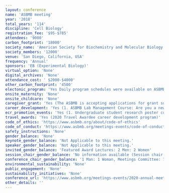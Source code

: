 ```yaml
---
layout: conference 
name: 'ASBMB meeting'
year: '2018'
total_years: '114'
discipline: 'Cell Biology'
registration_fee: '$95-$785'
attendees: '9000'
carbon_footprint: '18000'
society_name: 'American Society for Biochemistry and Molecular Biology'
society_members: '12000'
venue: 'San Diego, California, USA'
frequency: 'Annual'
sponsors: 'EB (Experimental Biology)'
virtual_option: 'None'
digital_archives: 'None'
attendance_cost: ' $2000-$4000'
other_carbon_footprint: '4500'
electonic_program: 'Yes Daily program schedules were available on ASBMB website.'
onsite_maternity: 'None'
onsite_childcare: 'None'
caregiver_grant: 'Yes (The ASBMB is accepting applications for grant support to help off-set the cost of child care to enable members with dependent children to present their research at the ASBMB annual meeting. The ASBMB Child Care Grant is a reimbursable allowance of up to $1,000 towards one of the eligible scenarios detailed below. Funds may not be used for on-going child care expenses or the costs associated with transporting the child(ren) or the attendee to the meeting.)'
career_development: 'Yes (1. ASBMB Lab Management Course: Are you a new faculty member or PI? Are you a postdoctoral fellow or senior graduate student that is interested in starting your own lab? How do you go about setting up your lab? How will you manage an initial budget to get off to a great start? Who will you hire? What criteria will you use to select your staff and how will you mentor your trainees successfully? Will you be able to communicate effectively with your staff, and how will you handle any conflicts when they arise? If you have considered any of these questions, then sign up for this free interactive session.)'
ecr_promotion_events: 'Yes (1. Undergraduate student research poster competition events  2. Undergraduate CREST (Connecting Researchers, Educators and Students) teams will meet to discuss their shared research interests.)'
travel_awards: 'Yes (2020 Travel Awardee career development program)'
code_of_ethics: 'https://www.asbmb.org/about/code-of-ethics'
code_of_conduct: 'https://www.asbmb.org/meetings-events/code-of-conduct'
safety_instructions: 'None'
gender_balance: 'None'
keynote_gender_balance: 'Not Applicable to this meeting.'
speaker_gender_balance: 'Not Applicable to this meeting.'
invited_gender_balance: 'Featured Award Lectures: 2 Men: 2 Women'
session_chair_gender_balance: 'No information available (Session chair first names missing)'
conference_chair_gender_balance: '1 Man: 1 Woman, Meetings Committee: 7 Men: 5 Women, 2020 Annual Meeting Program Planning Committee: 9 Men: 8 Women'
environmental_sustainability: 'None'
public_engagement: 'None'
sustainability_initiatives: 'None'
conference_url: 'https://www.asbmb.org/meetings-events/2020-annual-meeting'
other_details: ''
---
```

